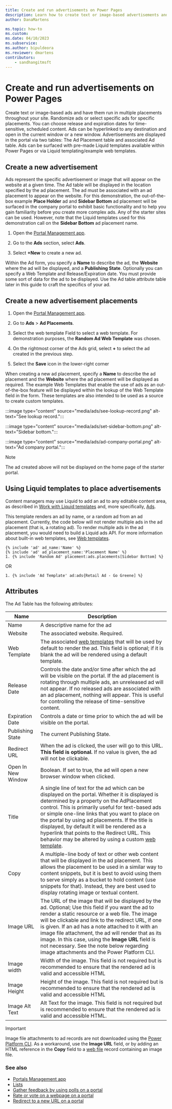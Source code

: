 ```yaml
---
title: Create and run advertisements on Power Pages
description: Learn how to create text or image-based advertisements and have them run in multiple placements throughout your site.
author: DanaMartens

ms.topic: how-to
ms.custom: 
ms.date: 04/10/2023
ms.subservice: 
ms.author: bipuldeora
ms.reviewer: dmartens
contributors:
    - sandhangitmsft
---
```


# Create and run advertisements on Power Pages

Create text or image-based ads and have them run in multiple placements throughout your site. Randomize ads or select specific ads for specific placements. You can choose release and expiration dates for time-sensitive, scheduled content. Ads can be hyperlinked to any destination and open in the current window or a new window. Advertisements are displayed in the portal via two tables: The Ad Placement table and associated Ad table. Ads can be surfaced with pre-made Liquid templates available within Power Pages or via Liquid templating/example web templates.

## Create a new advertisement

Ads represent the specific advertisement or image that will appear on the website at a given time. The Ad table will be displayed in the location specified by the ad placement. The ad must be associated with an ad placement to appear on the website. For this demonstration, the out-of-the-box example **Place Holder** ad and **Sidebar Bottom** ad placement will be surfaced in the company portal to exhibit basic functionality and to help you gain familiarity before you create more complex ads. Any of the starter sites can be used. However, note that the Liquid templates used for this demonstration call on the **Sidebar Bottom** ad placement name.

1. Open the [Portal Management app](portal-management-app.md).

1. Go to the **Ads** section, select **Ads**.

1. Select **+New** to create a new ad.

Within the Ad form, you specify a **Name** to describe the ad, the **Website** where the ad will be displayed, and a **Publishing State**. Optionally you can specify a Web Template and Release/Expiration date. You must provide some sort of data for the ad to be displayed. Use the Ad table attribute table later in this guide to craft the specifics of your ad.

## Create a new advertisement placements

1. Open the [Portal Management app](portal-management-app.md).

1. Go to **Ads** > **Ad Placements**.

1. Select the web template Field to select a web template. For demonstration purposes, the **Random Ad Web Template** was chosen.

1. On the rightmost corner of the Ads grid, select **+** to select the ad created in the previous step.

1. Select the **Save** icon in the lower-right corner

When creating a new ad placement, specify a **Name** to describe the ad placement and the **Website** where the ad placement will be displayed as required. The example Web Templates that enable the use of ads as an out-of-the-box feature will be displayed within the lookup of the Web Template field in the form. These templates are also intended to be used as a source to create custom templates.

:::image type="content" source="media/ads/see-lookup-record.png" alt-text="See lookup record.":::

:::image type="content" source="media/ads/set-sidebar-bottom.png" alt-text="Sidebar bottom.":::

:::image type="content" source="media/ads/ad-company-portal.png" alt-text="Ad company portal.":::

> [!NOTE] 
> The ad created above will not be displayed on the home page of the starter portal.

## Using Liquid templates to place advertisements

Content managers may use Liquid to add an ad to any editable content area, as described in [Work with Liquid templates](liquid/liquid-overview.md) and, more specifically, [Ads](liquid/liquid-objects.md#ads).

This template renders an ad by name, or a random ad from an ad placement. Currently, the code below will not render multiple ads in the ad placement (that is, a rotating ad). To render multiple ads in the ad placement, you would need to build a Liquid ads API. For more information about built-in web templates, see [Web templates](web-templates.md).

```
{% include 'ad' ad_name:'Name' %}
{% include 'ad' ad_placement_name:'Placement Name' %}
1. {% include 'Random Ad' placement:ads.placements[Sidebar Bottom] %}
```
OR 

```
1. {% include 'Ad Template' ad:ads{Retail Ad - Go Greene] %}
```
## Attributes

The Ad Table has the following attributes:

|        Name        |                                                                                                                                                                                                                                             Description                                                                                                                                                                                                                                              |
|--------------------|------------------------------------------------------------------------------------------------------------------------------------------------------------------------------------------------------------------------------------------------------------------------------------------------------------------------------------------------------------------------------------------------------------------------------------------------------------------------------------------------------|
|        Name        |                                                                                                                                                                                                                                    A descriptive name for the ad                                                                                                                                                                                                                                     |
|      Website       |                                                                                                                                                                                                                                  The associated website. Required.                                                                                                                                                                                                                                   |
|    Web Template    |                                                                                                                                                The associated [web templates](web-templates.md) that will be used by default to render the ad. This field is optional; if it is blank the ad will be rendered using a default template.                                                                                                                                                |
|    Release Date    |                                                                                      Controls the date and/or time after which the ad will be visible on the portal. If the ad placement is rotating through multiple ads, an unreleased ad will not appear. If no released ads are associated with an ad placement, nothing will appear. This is useful for controlling the release of time-sensitive content.                                                                                      |
|  Expiration Date   |                                                                                                                                                                                                             Controls a date or time prior to which the ad will be visible on the portal.                                                                                                                                                                                                             |
|  Publishing State  |                                                                                                                                                                                                                                    The current Publishing State.                                                                                                                                                                                                                                     |
|    Redirect URL    |                                                                                                                                                                                When the ad is clicked, the user will go to this URL. **This field is optional.** If no value is given, the ad will not be clickable.                                                                                                                                                                                 |
| Open In New Window |                                                                                                                                                                                                             Boolean. If set to true, the ad will open a new browser window when clicked.                                                                                                                                                                                                             |
|       Title        |  A single line of text for the ad which can be displayed on the portal. Whether it is displayed is determined by a property on the AdPlacement control. This is primarily useful for text-based ads or simple one-line links that you want to place on the portal by using ad placements. If the title is displayed, by default it will be rendered as a hyperlink that points to the Redirect URL. This behavior may be altered by using a custom [web template](web-templates.md).   |
|        Copy        |                                                                      A multiple-line body of text or other web content that will be displayed in the ad placement. This allows the placement to be used in a similar way to content snippets, but it is best to avoid using them to serve simply as a bucket to hold content (use snippets for that). Instead, they are best used to display rotating image or textual content.                                                                      |
|     Image URL      | The URL of the image that will be displayed by the ad. Optional; Use this field if you want the ad to render a static resource or a web file. The image will be clickable and link to the redirect URL, if one is given. If an ad has a note attached to it with an image file attachment, the ad will render that as its image. In this case, using the **Image URL** field is not necessary. See the note below regarding image attachments and the Power Platform CLI. |
|    Image width     |                                                                                                                                                                                    Width of the image. This field is not required but is recommended to ensure that the rendered ad is valid and accessible HTML                                                                                                                                                                                     |
|    Image Height    |                                                                                                                                                                                    Height of the image. This field is not required but is recommended to ensure that the rendered ad is valid and accessible HTML                                                                                                                                                                                    |
|   Image Alt Text   |                                                                                                                                                                                  Alt Text for the image. This field is not required but is recommended to ensure that the rendered ad is valid and accessible HTML.                                                                                                                                                                                  |

> [!IMPORTANT]
> Image file attachments to ad records are not downloaded using the [Power Platform CLI](power-platform-cli.md). As a workaround, use the **Image URL** field, or by adding an HTML reference in the **Copy** field to a [web file](web-files.md) record containing an image file.

### See also

- [Portals Management app](portal-management-app.md)  
- [Lists](lists.md)  
- [Gather feedback by using polls on a portal](gather-feedback-poll.md)  
- [Rate or vote on a webpage on a portal](rate-webpage.md)  
- [Redirect to a new URL on a portal](add-redirect-url.md)  


